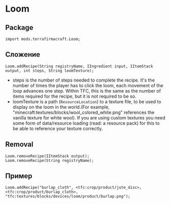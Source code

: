 # Loom

## Package
```zenscript
import mods.terrafirmacraft.Loom;
```

## Сложение

```zenscript
Loom.addRecipe(String registryName, IIngredient input, IItemStack output, int steps, String loomTexture);
```
- steps is the number of steps needed to complete the recipe. It's the number of times the player has to click the loom, each movement of the loop advances one step. Within TFC, this is the same as the number of items required for the recipe, but it is not required to be so.
- loomTexture is a path (`ResourceLocation`) to a texture file, to be used to display on the loom in the world.(For example, "minecraft:textures/blocks/wool_colored_white.png" references the vanilla texture for white wool). If you are using custom textures you need some form of data/resource loading (read: a resource pack) for this to be able to reference your texture correctly.

## Removal

```zenscript
Loom.removeRecipe(IItemStack output);
Loom.removeRecipe(String registryName);
```

## Пример
```zenscript
Loom.addRecipe("burlap_cloth", <tfc:crop/product/jute_disc>, <tfc:crop/product/burlap_cloth>, "tfc:textures/blocks/devices/loom/product/burlap.png");
```